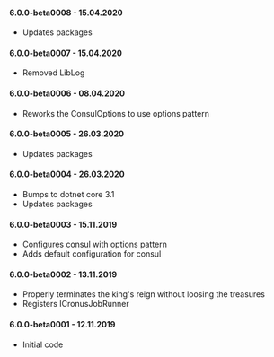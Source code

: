 #### 6.0.0-beta0008 - 15.04.2020
* Updates packages

#### 6.0.0-beta0007 - 15.04.2020
* Removed LibLog

#### 6.0.0-beta0006 - 08.04.2020
* Reworks the ConsulOptions to use options pattern

#### 6.0.0-beta0005 - 26.03.2020
* Updates packages

#### 6.0.0-beta0004 - 26.03.2020
* Bumps to dotnet core 3.1
* Updates packages

#### 6.0.0-beta0003 - 15.11.2019
* Configures consul with options pattern
* Adds default configuration for consul

#### 6.0.0-beta0002 - 13.11.2019
* Properly terminates the king's reign without loosing the treasures
* Registers ICronusJobRunner

#### 6.0.0-beta0001 - 12.11.2019
* Initial code
